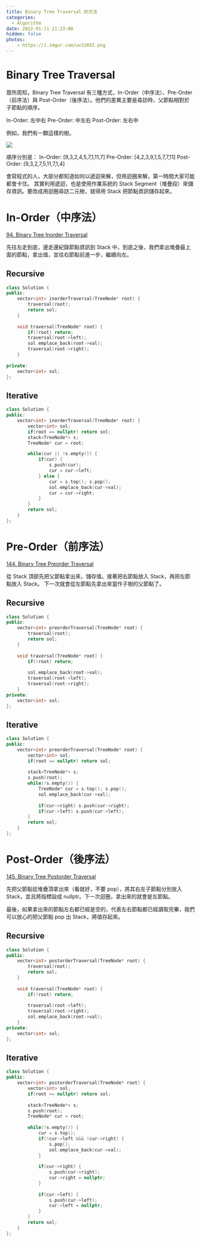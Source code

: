 ```yaml
---
title: Binary Tree Traversal 的方法
categories:
  - Algorithm
date: 2022-01-11 21:23:00
hidden: false
photos:
    - https://i.imgur.com/uv1SRXI.png
---
```


# Binary Tree Traversal

眾所周知，Binary Tree Traversal 有三種方式，In-Order（中序法）、Pre-Order（前序法）與 Post-Order（後序法）。他們的差異主要是尋訪時，父節點相對於子節點的順序。

In-Order:   左中右
Pre-Order:  中左右
Post-Order: 左右中

例如，我們有一顆這樣的樹。

![](https://i.imgur.com/uiR7hHz.png)

順序分別是：
In-Order:   [9,3,2,4,5,7,1,11,7]
Pre-Order:  [4,2,3,9,1,5,7,7,11]
Post-Order: [9,3,2,7,5,11,7,1,4]

會寫程式的人，大部分都知道如何以遞迴來解，但用迴圈來解，第一時間大家可能都會卡住。
其實利用遞迴，也是使用作業系統的 Stack Segment（堆疊段）來儲存資訊。要改成用迴圈尋訪二元樹，就得用 Stack 把節點資訊儲存起來。

# In-Order（中序法）
[94. Binary Tree Inorder Traversal](https://leetcode.com/problems/binary-tree-inorder-traversal/)

先往左走到底，邊走邊紀錄節點資訊到 Stack 中，到底之後，我們拿出堆疊最上面的節點，拿出值，並往右節點前進一步，繼續向左。

## Recursive
```cpp
class Solution {
public:
    vector<int> inorderTraversal(TreeNode* root) {
        traversal(root);
        return sol;
    }
    
    void traversal(TreeNode* root) {
        if(!root) return;
        traversal(root->left);
        sol.emplace_back(root->val);
        traversal(root->right);
    }
    
private:
    vector<int> sol;
};
```

## Iterative
```cpp
class Solution {
public:
    vector<int> inorderTraversal(TreeNode* root) {
        vector<int> sol;
        if(root == nullptr) return sol;
        stack<TreeNode*> s;
        TreeNode* cur = root;

        while(cur || !s.empty()) {
            if(cur) {
                s.push(cur);
                cur = cur->left;
            } else {
                cur = s.top(); s.pop();
                sol.emplace_back(cur->val);
                cur = cur->right;
            }
        }
        return sol;
    }
};
```

# Pre-Order（前序法）
[144. Binary Tree Preorder Traversal](https://leetcode.com/problems/binary-tree-preorder-traversal/)

從 Stack 頂部先把父節點拿出來，儲存值。接著把右節點放入 Stack，再把左節點放入 Stack。
下一次就會從左節點先拿出來當作子樹的父節點了。

## Recursive
```cpp
class Solution {
public:
    vector<int> preorderTraversal(TreeNode* root) {
        traversal(root);
        return sol;
    }
    
    void traversal(TreeNode* root) {
        if(!root) return;
        
        sol.emplace_back(root->val);
        traversal(root->left);
        traversal(root->right);
    }
private:
    vector<int> sol;
};
```

## Iterative
```cpp
class Solution {
public:
    vector<int> preorderTraversal(TreeNode* root) {
        vector<int> sol;
        if(root == nullptr) return sol;
        
        stack<TreeNode*> s;
        s.push(root);
        while(!s.empty()) {
            TreeNode* cur = s.top(); s.pop();
            sol.emplace_back(cur->val);
            
            if(cur->right) s.push(cur->right);
            if(cur->left) s.push(cur->left);
        }
        return sol;
    }
};
```


# Post-Order（後序法）
[145. Binary Tree Postorder Traversal](https://leetcode.com/problems/binary-tree-postorder-traversal/)

先把父節點從堆疊頂拿出來（看就好，不要 pop），將其右左子節點分別放入 Stack，並且將指標設成 nullptr。下一次迴圈，拿出來的就會是左節點。

最後，如果拿出來的節點左右都已經是空的，代表左右節點都已經讀取完畢，我們可以放心的把父節點 pop 出 Stack，將值存起來。

## Recursive
```cpp
class Solution {
public:
    vector<int> postorderTraversal(TreeNode* root) {
        traversal(root);
        return sol;
    }
    
    void traversal(TreeNode* root) {
        if(!root) return;
        
        traversal(root->left);
        traversal(root->right);
        sol.emplace_back(root->val);
    }
private:
    vector<int> sol;
};
```

## Iterative
```cpp
class Solution {
public:
    vector<int> postorderTraversal(TreeNode* root) {
        vector<int> sol;
        if(root == nullptr) return sol;
        
        stack<TreeNode*> s;
        s.push(root);
        TreeNode* cur = root;
        
        while(!s.empty()) {
            cur = s.top(); 
            if(!cur->left &&& !cur->right) {
                s.pop();
                sol.emplace_back(cur->val);
            }
            
            if(cur->right) {
                s.push(cur->right);
                cur->right = nullptr;
            }
            
            if(cur->left) {
                s.push(cur->left);
                cur->left = nullptr;
            }
        }
        return sol;
    }
};
```
